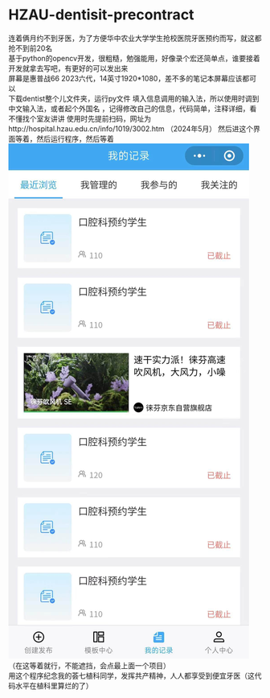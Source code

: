 # HZAU-dentisit-precontract    
连着俩月约不到牙医，为了方便华中农业大学学生抢校医院牙医预约而写，就这都抢不到前20名  
基于python的opencv开发，很粗糙，勉强能用，好像录个宏还简单点，谁要接着开发就拿去写吧，有更好的可以发出来    
屏幕是惠普战66 2023六代，14英寸1920*1080，差不多的笔记本屏幕应该都可以  
下载dentist整个儿文件夹，运行py文件
填入信息调用的输入法，所以使用时调到中文输入法，或者起个外国名  ，记得修改自己的信息，代码简单，注释详细，看不懂找个室友讲讲
使用时先提前扫码，网址为http://hospital.hzau.edu.cn/info/1019/3002.htm  （2024年5月）  然后进这个界面等着，然后运行程序，然后等着
![image](https://github.com/rxlfore/HZAU-denisit-precontract/blob/main/dentist/7db58f35c2a11f1b944268ac41126fb.jpg)（在这等着就行，不能遮挡，会点最上面一个项目）  
用这个程序纪念我的荟七植科同学，发挥共产精神，人人都享受到便宜牙医（这代码水平在植科里算烂的了）
